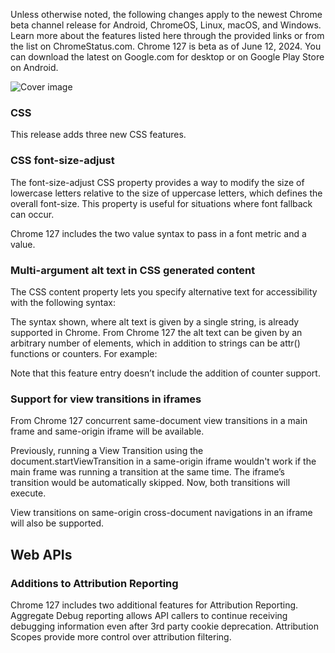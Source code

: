 Unless otherwise noted, the following changes apply to the newest Chrome beta channel release for Android, ChromeOS, Linux, macOS, and Windows. Learn more about the features listed here through the provided links or from the list on ChromeStatus.com. Chrome 127 is beta as of June 12, 2024. You can download the latest on Google.com for desktop or on Google Play Store on Android.

![Cover image](/notes/chrome-127-beta/images/thumbnail.png)

### CSS

This release adds three new CSS features.

### CSS font-size-adjust

The font-size-adjust CSS property provides a way to modify the size of lowercase letters relative to the size of uppercase letters, which defines the overall font-size. This property is useful for situations where font fallback can occur.

Chrome 127 includes the two value syntax to pass in a font metric and a value.

### Multi-argument alt text in CSS generated content

The CSS content property lets you specify alternative text for accessibility with the following syntax:

The syntax shown, where alt text is given by a single string, is already supported in Chrome. From Chrome 127 the alt text can be given by an arbitrary number of elements, which in addition to strings can be attr() functions or counters. For example:

Note that this feature entry doesn’t include the addition of counter support.

### Support for view transitions in iframes

From Chrome 127 concurrent same-document view transitions in a main frame and same-origin iframe will be available.

Previously, running a View Transition using the document.startViewTransition in a same-origin iframe wouldn't work if the main frame was running a transition at the same time. The iframe’s transition would be automatically skipped. Now, both transitions will execute.

View transitions on same-origin cross-document navigations in an iframe will also be supported.

## Web APIs

### Additions to Attribution Reporting

Chrome 127 includes two additional features for Attribution Reporting. Aggregate Debug reporting allows API callers to continue receiving debugging information even after 3rd party cookie deprecation. Attribution Scopes provide more control over attribution filtering.
